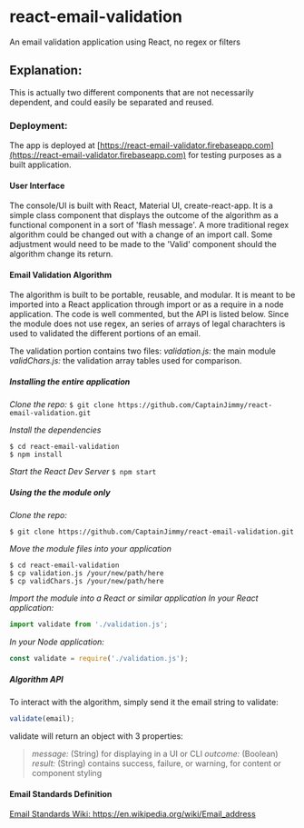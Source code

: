 # react-email-validation

An email validation application using React, no regex or filters

## Explanation:

This is actually two different components that are not necessarily dependent, and could easily be separated and reused.

### Deployment:

The app is deployed at [https://react-email-validator.firebaseapp.com](https://react-email-validator.firebaseapp.com) for testing purposes as a built application.

#### User Interface

The console/UI is built with React, Material UI, create-react-app. It is a simple class component that displays the outcome of the algorithm as a functional component in a sort of 'flash message'. A more traditional regex algorithm could be changed out with a change of an import call. Some adjustment would need to be made to the 'Valid' component should the algorithm change its return.

#### Email Validation Algorithm

The algorithm is built to be portable, reusable, and modular. It is meant to be imported into a React application through import or as a require in a node application. The code is well commented, but the API is listed below. Since the module does not use regex, an series of arrays of legal charachters is used to validated the different portions of an email.

The validation portion contains two files:
_validation.js:_ the main module
_validChars.js:_ the validation array tables used for comparison.

##### Installing the entire application

_Clone the repo:_
`$ git clone https://github.com/CaptainJimmy/react-email-validation.git`

_Install the dependencies_

```shell
$ cd react-email-validation
$ npm install
```

_Start the React Dev Server_
`$ npm start`

##### Using the the module only

_Clone the repo:_

```shell
$ git clone https://github.com/CaptainJimmy/react-email-validation.git
```

_*Move the module files into your application*_

```shell
$ cd react-email-validation
$ cp validation.js /your/new/path/here
$ cp validChars.js /your/new/path/here
```

_*Import the module into a React or similar application*_
_In your React application:_

```javascript
import validate from './validation.js';
```

_In your Node application:_

```javascript
const validate = require('./validation.js');
```

##### Algorithm API

To interact with the algorithm, simply send it the email string to validate:

```javascript
validate(email);
```

validate will return an object with 3 properties:

> _message:_ (String) for displaying in a UI or CLI
> _outcome:_ (Boolean)
> _result:_ (String) contains success, failure, or warning, for content or component styling

#### Email Standards Definition

[Email Standards Wiki: https://en.wikipedia.org/wiki/Email_address ](https://en.wikipedia.org/wiki/Email_address)
